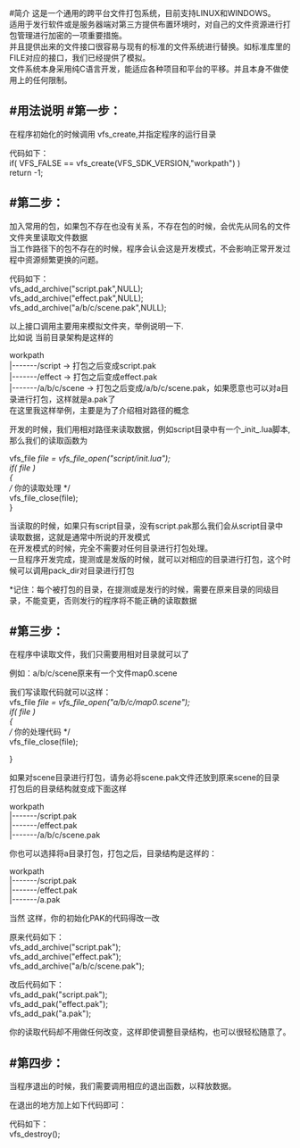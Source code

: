 #简介
    这是一个通用的跨平台文件打包系统，目前支持LINUX和WINDOWS。  
    适用于发行软件或是服务器端对第三方提供布置环境时，对自己的文件资源进行打包管理进行加密的一项重要措施。  
    并且提供出来的文件接口很容易与现有的标准的文件系统进行替换。如标准库里的FILE对应的接口，我们已经提供了模拟。  
    文件系统本身采用纯C语言开发，能适应各种项目和平台的平移。并且本身不做使用上的任何限制。  

#用法说明
#第一步：
-------------------------------------------------------------------------------
  在程序初始化的时候调用 vfs_create,并指定程序的运行目录  
    
  代码如下：  
  if( VFS_FALSE == vfs_create(VFS_SDK_VERSION,"workpath") )  
      return -1;  

#第二步：  
-------------------------------------------------------------------------------
  加入常用的包，如果包不存在也没有关系，不存在包的时候，会优先从同名的文件文件夹里读取文件数据   
  当工作路径下的包不存在的时候，程序会认会这是开发模式，不会影响正常开发过程中资源频繁更换的问题。  
  
  代码如下：  
  vfs_add_archive("script.pak",NULL);  
  vfs_add_archive("effect.pak",NULL);  
  vfs_add_archive("a/b/c/scene.pak",NULL);  

  以上接口调用主要用来模拟文件夹，举例说明一下.  
  比如说 当前目录架构是这样的  
  
  workpath  
  |-------/script           -> 打包之后变成script.pak  
  |-------/effect           -> 打包之后变成effect.pak   
  |-------/a/b/c/scene      -> 打包之后变成/a/b/c/scene.pak，如果愿意也可以对a目录进行打包，这样就是a.pak了  
                               在这里我这样举例，主要是为了介绍相对路径的概念  

  开发的时候，我们用相对路径来读取数据，例如script目录中有一个_init_.lua脚本,那么我们的读取函数为  

  vfs_file *file = vfs_file_open("script/_init_.lua");  
  if( file )  
  {  
    /* 你的读取处理 */  
    vfs_file_close(file);  
  }  

  当读取的时候，如果只有script目录，没有script.pak那么我们会从script目录中读取数据，这就是通常中所说的开发模式  
  在开发模式的时候，完全不需要对任何目录进行打包处理。  
  一旦程序开发完成，提测或是发版的时候，就可以对相应的目录进行打包，这个时候可以调用pack_dir对目录进行打包  
  
  *记住：每个被打包的目录，在提测或是发行的时候，需要在原来目录的同级目录，不能变更，否则发行的程序将不能正确的读取数据  

#第三步：
-------------------------------------------------------------------------------
  在程序中读取文件，我们只需要用相对目录就可以了  

  例如：a/b/c/scene原来有一个文件map0.scene  

  我们写读取代码就可以这样：  
  vfs_file *file = vfs_file_open("a/b/c/map0.scene");  
  if( file )  
  {  
      /* 你的处理代码 */  
      vfs_file_close(file);  
  
  }  
  
  如果对scene目录进行打包，请务必将scene.pak文件还放到原来scene的目录  
  打包后的目录结构就变成下面这样  
  
  workpath  
  |-------/script.pak  
  |-------/effect.pak  
  |-------/a/b/c/scene.pak  
  
  你也可以选择将a目录打包，打包之后，目录结构是这样的：  
    
  workpath  
  |-------/script.pak  
  |-------/effect.pak  
  |-------/a.pak  
  
  当然 这样，你的初始化PAK的代码得改一改  
   
  原来代码如下：  
  vfs_add_archive("script.pak");  
  vfs_add_archive("effect.pak");  
  vfs_add_archive("a/b/c/scene.pak");  
  
  改后代码如下：  
  vfs_add_pak("script.pak");  
  vfs_add_pak("effect.pak");  
  vfs_add_pak("a.pak");  
  
  你的读取代码却不用做任何改变，这样即使调整目录结构，也可以很轻松随意了。  
  
  
#第四步：  
-------------------------------------------------------------------------------
  当程序退出的时候，我们需要调用相应的退出函数，以释放数据。  
  
  在退出的地方加上如下代码即可：  
    
  代码如下：   
  vfs_destroy();  




